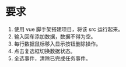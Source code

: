 # 要求

1.  使用 vue 脚手架搭建项目，将该 src 运行起来。
2.  输入回车添加数据，数据不得为空。
3.  每行数据鼠标移入显示按钮删除操作。
4.  点击复选框切换数据状态。
5.  全选事件，清除已完成任务事件。
